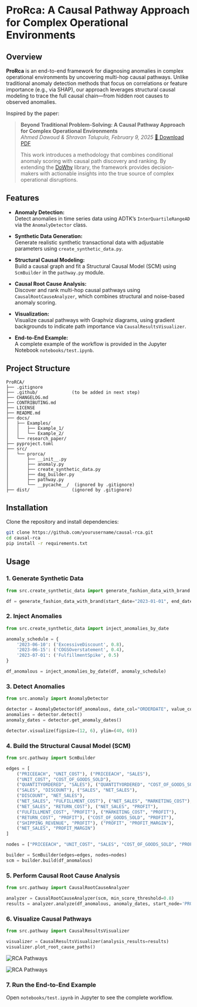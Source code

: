 # ProRca: A Causal Pathway Approach for Complex Operational Environments

## Overview

**ProRca** is an end-to-end framework for diagnosing anomalies in complex operational environments by uncovering multi-hop causal pathways. Unlike traditional anomaly detection methods that focus on correlations or feature importance (e.g., via SHAP), our approach leverages structural causal modeling to trace the full causal chain—from hidden root causes to observed anomalies.

Inspired by the paper:

> **Beyond Traditional Problem-Solving: A Causal Pathway Approach for Complex Operational Environments**  
> _Ahmed Dawoud & Shravan Talupula, February 9, 2025_ [📄 Download PDF](https://arxiv.org/abs/2503.01475)
>
> This work introduces a methodology that combines conditional anomaly scoring with causal path discovery and ranking. By extending the [DoWhy](https://github.com/py-why/dowhy) library, the framework provides decision-makers with actionable insights into the true source of complex operational disruptions.

## Features

- **Anomaly Detection:**  
  Detect anomalies in time series data using ADTK’s `InterQuartileRangeAD` via the `AnomalyDetector` class.

- **Synthetic Data Generation:**  
  Generate realistic synthetic transactional data with adjustable parameters using `create_synthetic_data.py`.

- **Structural Causal Modeling:**  
  Build a causal graph and fit a Structural Causal Model (SCM) using `ScmBuilder` in the `pathway.py` module.

- **Causal Root Cause Analysis:**  
  Discover and rank multi-hop causal pathways using `CausalRootCauseAnalyzer`, which combines structural and noise-based anomaly scoring.

- **Visualization:**  
  Visualize causal pathways with Graphviz diagrams, using gradient backgrounds to indicate path importance via `CausalResultsVisualizer`.

- **End-to-End Example:**  
  A complete example of the workflow is provided in the Jupyter Notebook `notebooks/test.ipynb`.

## Project Structure

```
ProRCA/
├── .gitignore
├── .github/             (to be added in next step)
├── CHANGELOG.md
├── CONTRIBUTING.md
├── LICENSE
├── README.md
├── docs/
│   ├── Examples/
│   │   ├── Example_1/
│   │   └── Example_2/
│   └── research_paper/
├── pyproject.toml
├── src/
│   └── prorca/
│       ├── __init__.py
│       ├── anomaly.py
│       ├── create_synthetic_data.py
│       ├── dag_builder.py
│       ├── pathway.py
│       └── __pycache__/  (ignored by .gitignore)
├── dist/                (ignored by .gitignore)
```

## Installation

Clone the repository and install dependencies:

```bash
git clone https://github.com/yourusername/causal-rca.git
cd causal-rca
pip install -r requirements.txt
```

## Usage

### 1. Generate Synthetic Data

```python
from src.create_synthetic_data import generate_fashion_data_with_brand

df = generate_fashion_data_with_brand(start_date="2023-01-01", end_date="2023-12-31")
```

### 2. Inject Anomalies

```python
from src.create_synthetic_data import inject_anomalies_by_date

anomaly_schedule = {
    '2023-06-10': ('ExcessiveDiscount', 0.8),
    '2023-06-15': ('COGSOverstatement', 0.4),
    '2023-07-01': ('FulfillmentSpike', 0.5)
}

df_anomalous = inject_anomalies_by_date(df, anomaly_schedule)
```

### 3. Detect Anomalies

```python
from src.anomaly import AnomalyDetector

detector = AnomalyDetector(df_anomalous, date_col="ORDERDATE", value_col="PROFIT_MARGIN")
anomalies = detector.detect()
anomaly_dates = detector.get_anomaly_dates()

detector.visualize(figsize=(12, 6), ylim=(40, 60))
```

### 4. Build the Structural Causal Model (SCM)

```python
from src.pathway import ScmBuilder

edges = [
    ("PRICEEACH", "UNIT_COST"), ("PRICEEACH", "SALES"),
    ("UNIT_COST", "COST_OF_GOODS_SOLD"),
    ("QUANTITYORDERED", "SALES"), ("QUANTITYORDERED", "COST_OF_GOODS_SOLD"),
    ("SALES", "DISCOUNT"), ("SALES", "NET_SALES"),
    ("DISCOUNT", "NET_SALES"),
    ("NET_SALES", "FULFILLMENT_COST"), ("NET_SALES", "MARKETING_COST"),
    ("NET_SALES", "RETURN_COST"), ("NET_SALES", "PROFIT"),
    ("FULFILLMENT_COST", "PROFIT"), ("MARKETING_COST", "PROFIT"),
    ("RETURN_COST", "PROFIT"), ("COST_OF_GOODS_SOLD", "PROFIT"),
    ("SHIPPING_REVENUE", "PROFIT"), ("PROFIT", "PROFIT_MARGIN"),
    ("NET_SALES", "PROFIT_MARGIN")
]

nodes = ["PRICEEACH", "UNIT_COST", "SALES", "COST_OF_GOODS_SOLD", "PROFIT_MARGIN"]

builder = ScmBuilder(edges=edges, nodes=nodes)
scm = builder.build(df_anomalous)
```

### 5. Perform Causal Root Cause Analysis

```python
from src.pathway import CausalRootCauseAnalyzer

analyzer = CausalRootCauseAnalyzer(scm, min_score_threshold=0.8)
results = analyzer.analyze(df_anomalous, anomaly_dates, start_node='PROFIT_MARGIN')
```

### 6. Visualize Causal Pathways

```python
from src.pathway import CausalResultsVisualizer

visualizer = CausalResultsVisualizer(analysis_results=results)
visualizer.plot_root_cause_paths()
```

![RCA Pathways](https://github.com/profitopsai/ProRCA/blob/master/docs/research%20paper/results/output.png)

![RCA Pathways](https://github.com/profitopsai/ProRCA/blob/master/docs/research%20paper/results/Dates.png)

### 7. Run the End-to-End Example

Open `notebooks/test.ipynb` in Jupyter to see the complete workflow.
